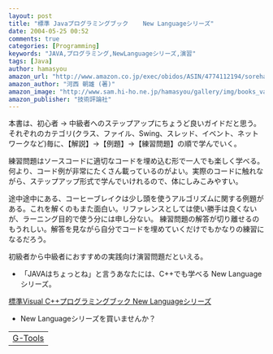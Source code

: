 ```yaml
---
layout: post
title: "標準 Javaプログラミングブック    New Languageシリーズ"
date: 2004-05-25 00:52
comments: true
categories: [Programming]
keywords: "JAVA,プログラミング,NewLanguageシリーズ,演習"
tags: [Java]
author: hamasyou
amazon_url: "http://www.amazon.co.jp/exec/obidos/ASIN/4774112194/sorehabooks-22"
amazon_author: "河西 朝雄 (著)"
amazon_image: "http://www.sam.hi-ho.ne.jp/hamasyou/gallery/img/books_value/java_programing_book.jpg"
amazon_publisher: "技術評論社"
---
```


本書は、初心者 → 中級者へのステップアップにちょうど良いガイドだと思う。それぞれのカテゴリ(クラス、ファイル、Swing、スレッド、イベント、ネットワークなど)毎に、【解説】→【例題】→【練習問題】の順で学んでいく。


<!-- more -->

練習問題はソースコードに適切なコードを埋め込む形で一人でも楽しく学べる。何より、コード例が非常にたくさん載っているのがよい。実際のコードに触れながら、ステップアップ形式で学んでいけれるので、体にしみこみやすい。

途中途中にある、コーヒーブレイクは少し頭を使うアルゴリズムに関する例題がある。これを解くのもまた面白い。リファレンスとしては使い勝手は良くないが、ラーニング目的で使う分には申し分ない。
練習問題の解答が切り離せるのもうれしい。解答を見ながら自分でコードを埋めていくだけでもかなりの練習になるだろう。

初級者から中級者におすすめの実践向け演習問題だといえる。

+ 「JAVAはちょっとね」と言うあなたには、C++でも学べる New Languageシリーズ。

<a href="http://www.amazon.co.jp/exec/obidos/ASIN/477411104X/sorehabooks-22" rel="external nofollow">標準Visual C++プログラミングブック    New Languageシリーズ</a>


+ New Languageシリーズを買いませんか？

<div class="rakuten"><table width="400" border="0" cellpadding="5"><tr><td colspan="2"><a href="http://www.amazon.co.jp/exec/obidos/ASIN/477411104X/sorehabooks-22/" rel="external nofollow">G-Tools</a></font><br /></td></tr></table></div>




